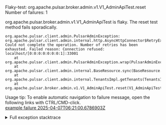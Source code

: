         
Flaky-test: org.apache.pulsar.broker.admin.v1.V1_AdminApiTest.reset
Number of failures: 1

org.apache.pulsar.broker.admin.v1.V1_AdminApiTest is flaky. The reset test method fails sporadically.

```
org.apache.pulsar.client.admin.PulsarAdminException: org.apache.pulsar.client.admin.internal.http.AsyncHttpConnector$RetryException: Could not complete the operation. Number of retries has been exhausted. Failed reason: Connection refused: localhost/[0:0:0:0:0:0:0:1]:33001
	at org.apache.pulsar.client.admin.PulsarAdminException.wrap(PulsarAdminException.java:252)
	at org.apache.pulsar.client.admin.internal.BaseResource.sync(BaseResource.java:352)
	at org.apache.pulsar.client.admin.internal.TenantsImpl.getTenants(TenantsImpl.java:44)
	at org.apache.pulsar.broker.admin.v1.V1_AdminApiTest.reset(V1_AdminApiTest.java:193)
```

Usage tip: To enable automatic navigation to failure message, open the following links with CTRL/CMD-click.  
[example failure 2025-04-07T06:21:00.6786903Z](https://github.com/apache/pulsar/actions/runs/14301942628/job/40078133073#step:11:930)  


<details>
<summary>Full exception stacktrace</summary>
<code><pre>
org.apache.pulsar.client.admin.PulsarAdminException: org.apache.pulsar.client.admin.internal.http.AsyncHttpConnector$RetryException: Could not complete the operation. Number of retries has been exhausted. Failed reason: Connection refused: localhost/[0:0:0:0:0:0:0:1]:33001
	at org.apache.pulsar.client.admin.PulsarAdminException.wrap(PulsarAdminException.java:252)
	at org.apache.pulsar.client.admin.internal.BaseResource.sync(BaseResource.java:352)
	at org.apache.pulsar.client.admin.internal.TenantsImpl.getTenants(TenantsImpl.java:44)
	at org.apache.pulsar.broker.admin.v1.V1_AdminApiTest.reset(V1_AdminApiTest.java:193)
	at jdk.internal.reflect.GeneratedMethodAccessor654.invoke(Unknown Source)
	at java.base/jdk.internal.reflect.DelegatingMethodAccessorImpl.invoke(DelegatingMethodAccessorImpl.java:43)
	at java.base/java.lang.reflect.Method.invoke(Method.java:569)
	at org.testng.internal.invokers.MethodInvocationHelper.invokeMethod(MethodInvocationHelper.java:139)
	at org.testng.internal.invokers.MethodInvocationHelper.invokeMethodConsideringTimeout(MethodInvocationHelper.java:69)
	at org.testng.internal.invokers.ConfigInvoker.invokeConfigurationMethod(ConfigInvoker.java:361)
	at org.testng.internal.invokers.ConfigInvoker.invokeConfigurations(ConfigInvoker.java:296)
	at org.testng.internal.invokers.TestInvoker.runConfigMethods(TestInvoker.java:823)
	at org.testng.internal.invokers.TestInvoker.runAfterConfigurations(TestInvoker.java:792)
	at org.testng.internal.invokers.TestInvoker.invokeMethod(TestInvoker.java:768)
	at org.testng.internal.invokers.TestInvoker.invokeTestMethod(TestInvoker.java:221)
	at org.testng.internal.invokers.MethodRunner.runInSequence(MethodRunner.java:50)
	at org.testng.internal.invokers.TestInvoker$MethodInvocationAgent.invoke(TestInvoker.java:969)
	at org.testng.internal.invokers.TestInvoker.invokeTestMethods(TestInvoker.java:194)
	at org.testng.internal.invokers.TestMethodWorker.invokeTestMethods(TestMethodWorker.java:148)
	at org.testng.internal.invokers.TestMethodWorker.run(TestMethodWorker.java:128)
	at java.base/java.util.ArrayList.forEach(ArrayList.java:1511)
	at org.testng.TestRunner.privateRun(TestRunner.java:829)
	at org.testng.TestRunner.run(TestRunner.java:602)
	at org.testng.SuiteRunner.runTest(SuiteRunner.java:437)
	at org.testng.SuiteRunner.runSequentially(SuiteRunner.java:431)
	at org.testng.SuiteRunner.privateRun(SuiteRunner.java:391)
	at org.testng.SuiteRunner.run(SuiteRunner.java:330)
	at org.testng.SuiteRunnerWorker.runSuite(SuiteRunnerWorker.java:52)
	at org.testng.SuiteRunnerWorker.run(SuiteRunnerWorker.java:95)
	at org.testng.TestNG.runSuitesSequentially(TestNG.java:1256)
	at org.testng.TestNG.runSuitesLocally(TestNG.java:1176)
	at org.testng.TestNG.runSuites(TestNG.java:1099)
	at org.testng.TestNG.run(TestNG.java:1067)
	at org.apache.maven.surefire.testng.TestNGExecutor.run(TestNGExecutor.java:155)
	at org.apache.maven.surefire.testng.TestNGDirectoryTestSuite.executeSingleClass(TestNGDirectoryTestSuite.java:102)
	at org.apache.maven.surefire.testng.TestNGDirectoryTestSuite.executeLazy(TestNGDirectoryTestSuite.java:117)
	at org.apache.maven.surefire.testng.TestNGDirectoryTestSuite.execute(TestNGDirectoryTestSuite.java:86)
	at org.apache.maven.surefire.testng.TestNGProvider.invoke(TestNGProvider.java:137)
	at org.apache.maven.surefire.booter.ForkedBooter.runSuitesInProcess(ForkedBooter.java:385)
	at org.apache.maven.surefire.booter.ForkedBooter.execute(ForkedBooter.java:162)
	at org.apache.maven.surefire.booter.ForkedBooter.run(ForkedBooter.java:507)
	at org.apache.maven.surefire.booter.ForkedBooter.main(ForkedBooter.java:495)
	Suppressed: org.apache.pulsar.client.admin.PulsarAdminException: org.apache.pulsar.client.admin.internal.http.AsyncHttpConnector$RetryException: Could not complete the operation. Number of retries has been exhausted. Failed reason: Connection refused: localhost/[0:0:0:0:0:0:0:1]:33001
		at org.apache.pulsar.client.admin.internal.BaseResource.getApiException(BaseResource.java:300)
		at org.apache.pulsar.client.admin.internal.BaseResource$FutureCallback.failed(BaseResource.java:373)
		at org.glassfish.jersey.client.JerseyInvocation$1.failed(JerseyInvocation.java:898)
		at org.glassfish.jersey.client.ClientRuntime.processFailure(ClientRuntime.java:250)
		at org.glassfish.jersey.client.ClientRuntime.processFailure(ClientRuntime.java:245)
		at org.glassfish.jersey.client.ClientRuntime.access$100(ClientRuntime.java:62)
		at org.glassfish.jersey.client.ClientRuntime$2.lambda$failure$1(ClientRuntime.java:181)
		at org.glassfish.jersey.internal.Errors$1.call(Errors.java:248)
		at org.glassfish.jersey.internal.Errors$1.call(Errors.java:244)
		at org.glassfish.jersey.internal.Errors.process(Errors.java:292)
		at org.glassfish.jersey.internal.Errors.process(Errors.java:274)
		at org.glassfish.jersey.internal.Errors.process(Errors.java:244)
		at org.glassfish.jersey.process.internal.RequestScope.runInScope(RequestScope.java:288)
		at org.glassfish.jersey.client.ClientRuntime$2.failure(ClientRuntime.java:181)
		at org.apache.pulsar.client.admin.internal.http.AsyncHttpConnector.lambda$apply$1(AsyncHttpConnector.java:250)
		at java.base/java.util.concurrent.CompletableFuture.uniWhenComplete(CompletableFuture.java:863)
		at java.base/java.util.concurrent.CompletableFuture$UniWhenComplete.tryFire(CompletableFuture.java:841)
		at java.base/java.util.concurrent.CompletableFuture.postComplete(CompletableFuture.java:510)
		at java.base/java.util.concurrent.CompletableFuture.completeExceptionally(CompletableFuture.java:2162)
		at org.apache.pulsar.client.admin.internal.http.AsyncHttpConnector.lambda$retryOperation$4(AsyncHttpConnector.java:330)
		at java.base/java.util.concurrent.CompletableFuture.uniWhenComplete(CompletableFuture.java:863)
		at java.base/java.util.concurrent.CompletableFuture$UniWhenComplete.tryFire(CompletableFuture.java:841)
		at java.base/java.util.concurrent.CompletableFuture.postComplete(CompletableFuture.java:510)
		at java.base/java.util.concurrent.CompletableFuture.cancel(CompletableFuture.java:2480)
		at org.apache.pulsar.client.admin.internal.http.AsyncHttpConnector.lambda$executeRequest$10(AsyncHttpConnector.java:406)
		at java.base/java.util.concurrent.CompletableFuture.uniWhenComplete(CompletableFuture.java:863)
		at java.base/java.util.concurrent.CompletableFuture$UniWhenComplete.tryFire(CompletableFuture.java:841)
		at java.base/java.util.concurrent.CompletableFuture.postComplete(CompletableFuture.java:510)
		at java.base/java.util.concurrent.CompletableFuture.completeExceptionally(CompletableFuture.java:2162)
		at com.spotify.futures.ConcurrencyReducer.lambda$invoke$0(ConcurrencyReducer.java:169)
		at java.base/java.util.concurrent.CompletableFuture.uniWhenComplete(CompletableFuture.java:863)
		at java.base/java.util.concurrent.CompletableFuture$UniWhenComplete.tryFire(CompletableFuture.java:841)
		at java.base/java.util.concurrent.CompletableFuture.postComplete(CompletableFuture.java:510)
		at java.base/java.util.concurrent.CompletableFuture.completeExceptionally(CompletableFuture.java:2162)
		at org.asynchttpclient.netty.NettyResponseFuture.abort(NettyResponseFuture.java:273)
		at org.asynchttpclient.netty.channel.NettyConnectListener.onFailure(NettyConnectListener.java:181)
		at org.asynchttpclient.netty.channel.NettyChannelConnector$1.onFailure(NettyChannelConnector.java:108)
		at org.asynchttpclient.netty.SimpleChannelFutureListener.operationComplete(SimpleChannelFutureListener.java:28)
		at org.asynchttpclient.netty.SimpleChannelFutureListener.operationComplete(SimpleChannelFutureListener.java:20)
		at io.netty.util.concurrent.DefaultPromise.notifyListener0(DefaultPromise.java:590)
		at io.netty.util.concurrent.DefaultPromise.notifyListeners0(DefaultPromise.java:583)
		at io.netty.util.concurrent.DefaultPromise.notifyListenersNow(DefaultPromise.java:559)
		at io.netty.util.concurrent.DefaultPromise.notifyListeners(DefaultPromise.java:492)
		at io.netty.util.concurrent.DefaultPromise.setValue0(DefaultPromise.java:636)
		at io.netty.util.concurrent.DefaultPromise.setFailure0(DefaultPromise.java:629)
		at io.netty.util.concurrent.DefaultPromise.tryFailure(DefaultPromise.java:118)
		at io.netty.channel.nio.AbstractNioChannel$AbstractNioUnsafe.fulfillConnectPromise(AbstractNioChannel.java:326)
		at io.netty.channel.nio.AbstractNioChannel$AbstractNioUnsafe.finishConnect(AbstractNioChannel.java:342)
		at io.netty.channel.nio.NioEventLoop.processSelectedKey(NioEventLoop.java:784)
		at io.netty.channel.nio.NioEventLoop.processSelectedKeysOptimized(NioEventLoop.java:732)
		at io.netty.channel.nio.NioEventLoop.processSelectedKeys(NioEventLoop.java:658)
		at io.netty.channel.nio.NioEventLoop.run(NioEventLoop.java:562)
		at io.netty.util.concurrent.SingleThreadEventExecutor$4.run(SingleThreadEventExecutor.java:998)
		at io.netty.util.internal.ThreadExecutorMap$2.run(ThreadExecutorMap.java:74)
		at io.netty.util.concurrent.FastThreadLocalRunnable.run(FastThreadLocalRunnable.java:30)
		at java.base/java.lang.Thread.run(Thread.java:840)
	Caused by: org.apache.pulsar.client.admin.internal.http.AsyncHttpConnector$RetryException: Could not complete the operation. Number of retries has been exhausted. Failed reason: Connection refused: localhost/[0:0:0:0:0:0:0:1]:33001
		at org.apache.pulsar.client.admin.internal.http.AsyncHttpConnector.lambda$retryOperation$4(AsyncHttpConnector.java:332)
		... 36 more
	Caused by: java.net.ConnectException: Connection refused: localhost/[0:0:0:0:0:0:0:1]:33001
		at org.asynchttpclient.netty.channel.NettyConnectListener.onFailure(NettyConnectListener.java:179)
		... 20 more
	Caused by: io.netty.channel.AbstractChannel$AnnotatedConnectException: Connection refused: localhost/[0:0:0:0:0:0:0:1]:33001
	Caused by: java.net.ConnectException: Connection refused
		at java.base/sun.nio.ch.Net.pollConnect(Native Method)
		at java.base/sun.nio.ch.Net.pollConnectNow(Net.java:672)
		at java.base/sun.nio.ch.SocketChannelImpl.finishConnect(SocketChannelImpl.java:946)
		at io.netty.channel.socket.nio.NioSocketChannel.doFinishConnect(NioSocketChannel.java:336)
		at io.netty.channel.nio.AbstractNioChannel$AbstractNioUnsafe.finishConnect(AbstractNioChannel.java:339)
		at io.netty.channel.nio.NioEventLoop.processSelectedKey(NioEventLoop.java:784)
		at io.netty.channel.nio.NioEventLoop.processSelectedKeysOptimized(NioEventLoop.java:732)
		at io.netty.channel.nio.NioEventLoop.processSelectedKeys(NioEventLoop.java:658)
		at io.netty.channel.nio.NioEventLoop.run(NioEventLoop.java:562)
		at io.netty.util.concurrent.SingleThreadEventExecutor$4.run(SingleThreadEventExecutor.java:998)
		at io.netty.util.internal.ThreadExecutorMap$2.run(ThreadExecutorMap.java:74)
		at io.netty.util.concurrent.FastThreadLocalRunnable.run(FastThreadLocalRunnable.java:30)
		at java.base/java.lang.Thread.run(Thread.java:840)
Caused by: [CIRCULAR REFERENCE: org.apache.pulsar.client.admin.internal.http.AsyncHttpConnector$RetryException: Could not complete the operation. Number of retries has been exhausted. Failed reason: Connection refused: localhost/[0:0:0:0:0:0:0:1]:33001]

</pre></code>
</details>

